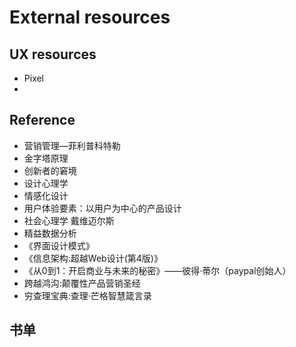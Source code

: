 # External resources

## UX resources

* Pixel
* 
## Reference

* 营销管理—菲利普科特勒
* 金字塔原理
* 创新者的窘境
* 设计心理学
* 情感化设计
* 用户体验要素：以用户为中心的产品设计
* 社会心理学 戴维迈尔斯
* 精益数据分析
* 《界面设计模式》
* 《信息架构:超越Web设计\(第4版\)》
* 《从0到1：开启商业与未来的秘密》——彼得·蒂尔（paypal创始人）
* 跨越鸿沟:颠覆性产品营销圣经
* 穷查理宝典:查理·芒格智慧箴言录

## 书单



